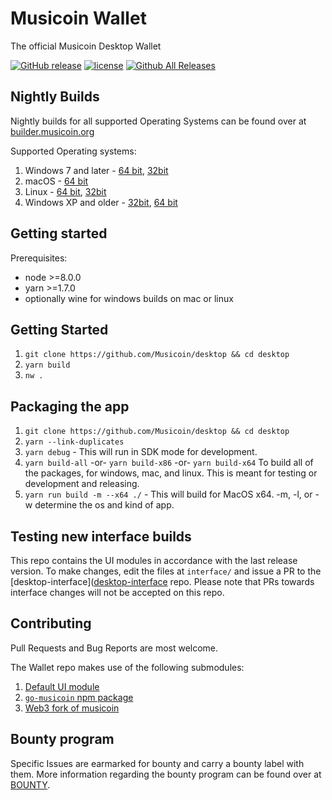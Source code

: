 # Musicoin Wallet

The official Musicoin Desktop Wallet

[![GitHub release](https://img.shields.io/github/release/musicoin/desktop.svg?style=for-the-badge)](https://github.com/Musicoin/desktop/releases/latest)
[![license](https://img.shields.io/github/license/musicoin/desktop.svg?style=for-the-badge)](https://github.com/Musicoin/desktop/blob/master/LICENSE)
[![Github All Releases](https://img.shields.io/github/downloads/Musicoin/desktop/total.svg?style=for-the-badge)](https://github.com/Musicoin/desktop/releases)

## Nightly Builds

Nightly builds for all supported Operating Systems can be found over at [builder.musicoin.org](https://builder.musicoin.org/)

Supported Operating systems: 
1. Windows 7 and later - [64 bit](https://builder.musicoin.org/windows-x64.exe), [32bit](https://builder.musicoin.org/windows-x32.exe)
2. macOS - [64 bit](https://builder.musicoin.org/mac-x64.zip)
3. Linux - [64 bit](https://builder.musicoin.org/linux-x64.tar.xz), [32bit](https://builder.musicoin.org/linux-x32.tar.xz)
4. Windows XP and older - [32bit](https://builder.musicoin.org/windows-x32-legacy.exe), [64 bit](https://builder.musicoin.org/windows-x64-legacy.exe)

## Getting started
Prerequisites:
- node >=8.0.0
- yarn >=1.7.0
- optionally wine for windows builds on mac or linux

## Getting Started

1. `git clone https://github.com/Musicoin/desktop && cd desktop`
2. `yarn build`
3. `nw .`

## Packaging the app
1. `git clone https://github.com/Musicoin/desktop && cd desktop`
2. `yarn --link-duplicates`
3. `yarn debug` - This will run in SDK mode for development.
4. `yarn build-all`
      -or-
   `yarn build-x86`
      -or-
   `yarn build-x64`
   To build all of the packages, for windows, mac, and linux. This is meant for testing or development and releasing.
5. `yarn run build -m --x64 ./` - This will build for MacOS x64. -m, -l, or -w determine the os and kind of app.

## Testing new interface builds

This repo contains the UI modules in accordance with the last release version. To make changes, edit the files at `interface/` and issue a PR to the [desktop-interface]([desktop-interface](https://github.com/Musicoin/desktop-interface) repo. Please note that PRs towards interface changes will not be accepted on this repo.

## Contributing

Pull Requests and Bug Reports are most welcome.

The Wallet repo makes use of the following submodules:
1. [Default UI module](https://github.com/Musicoin/desktop-interface)
2. [`go-musicoin` npm package](https://github.com/Musicoin/gmc-node-modules)
3. [Web3 fork of musicoin](https://github.com/Musicoin/web3.js)

## Bounty program

Specific Issues are earmarked for bounty and carry a bounty label with them. More information regarding the bounty program can be found over at [BOUNTY](BOUNTY.md).
